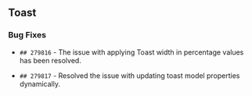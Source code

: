 ##  Toast

###    Bug Fixes

- `## 279816` - The issue with applying Toast width in percentage values has been resolved.

- `## 279817` - Resolved the issue with updating toast model properties dynamically.

